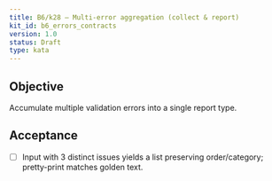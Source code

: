 ```yaml
---
title: B6/k28 — Multi-error aggregation (collect & report)
kit_id: b6_errors_contracts
version: 1.0
status: Draft
type: kata
---
```

## Objective
Accumulate multiple validation errors into a single report type.
## Acceptance
- [ ] Input with 3 distinct issues yields a list preserving order/category; pretty-print matches golden text.
